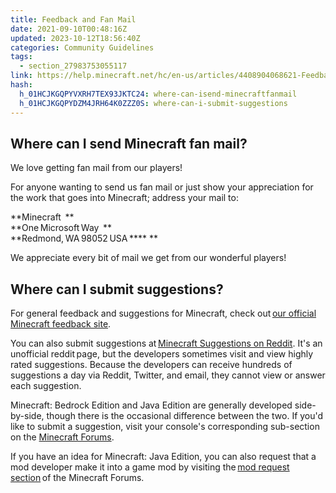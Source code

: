 ```yaml
---
title: Feedback and Fan Mail
date: 2021-09-10T00:48:16Z
updated: 2023-10-12T18:56:40Z
categories: Community Guidelines
tags:
  - section_27983753055117
link: https://help.minecraft.net/hc/en-us/articles/4408904068621-Feedback-and-Fan-Mail
hash:
  h_01HCJKGQPYVXRH7TEX93JKTC24: where-can-isend-minecraftfanmail
  h_01HCJKGQPYDZM4JRH64K0ZZZ0S: where-can-i-submit-suggestions
---
```


## Where can I send Minecraft fan mail?  

We love getting fan mail from our players! 

For anyone wanting to send us fan mail or just show your appreciation for the work that goes into Minecraft; address your mail to:   

**Minecraft  **  
**One Microsoft Way  **  
**Redmond, WA 98052 USA **** **  

We appreciate every bit of mail we get from our wonderful players! 

## Where can I submit suggestions? 

For general feedback and suggestions for Minecraft, check out [our official Minecraft feedback site](https://feedback.minecraft.net/hc/en-us).   

You can also submit suggestions at [Minecraft Suggestions on Reddit](https://www.reddit.com/r/minecraftsuggestions/). It's an unofficial reddit page, but the developers sometimes visit and view highly rated suggestions. Because the developers can receive hundreds of suggestions a day via Reddit, Twitter, and email, they cannot view or answer each suggestion.   

Minecraft: Bedrock Edition and Java Edition are generally developed side-by-side, though there is the occasional difference between the two. If you'd like to submit a suggestion, visit your console's corresponding sub-section on the [Minecraft Forums](https://www.minecraftforum.net/forums).

If you have an idea for Minecraft: Java Edition, you can also request that a mod developer make it into a game mod by visiting the [mod request section](https://www.minecraftforum.net/forum/52-requests-ideas-for-mods/) of the Minecraft Forums.
